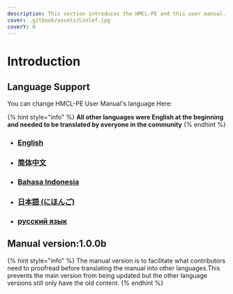 ```yaml
---
description: This section introduces the HMCL-PE and this user manual.
cover: .gitbook/assets/Lvnlef.jpg
coverY: 0
---
```


# Introduction

## Language Support

You can change HMCL-PE User Manual's language Here:

{% hint style="info" %}
**All other languages were English at the beginning and needed to be translated by everyone in the community**
{% endhint %}

* ### [English](https://mc-shengxia.gitbook.io/hmcl-pe-user-manual-en/introduction)
* ### [简体中文](https://mc-shengxia.gitbook.io/hmclpe-yong-hu-shi-yong-shou-ce/)
* ### [Bahasa Indonesia](https://mc-shengxia.gitbook.io/hmcl-pe-panduan-pengguna/)
* ### [日本語 (にほんご)](https://mc-shengxia.gitbook.io/hmcl-pe-yzmanyuaru/)
* ### [русский язык](https://mc-shengxia.gitbook.io/hmcl-pe-rukovodstva-polzovatelya/)

## Manual version:1.0.0b

{% hint style="info" %}
The manual version is to facilitate what contributors need to proofread before translating the manual into other languages.This prevents the main version from being updated but the other language versions still only have the old content.
{% endhint %}
